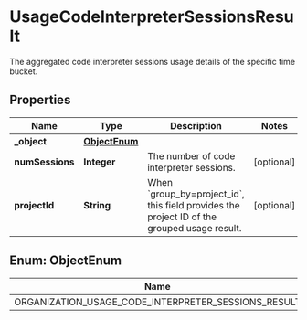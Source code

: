 

# UsageCodeInterpreterSessionsResult

The aggregated code interpreter sessions usage details of the specific time bucket.

## Properties

| Name | Type | Description | Notes |
|------------ | ------------- | ------------- | -------------|
|**_object** | [**ObjectEnum**](#ObjectEnum) |  |  |
|**numSessions** | **Integer** | The number of code interpreter sessions. |  [optional] |
|**projectId** | **String** | When &#x60;group_by&#x3D;project_id&#x60;, this field provides the project ID of the grouped usage result. |  [optional] |



## Enum: ObjectEnum

| Name | Value |
|---- | -----|
| ORGANIZATION_USAGE_CODE_INTERPRETER_SESSIONS_RESULT | &quot;organization.usage.code_interpreter_sessions.result&quot; |



